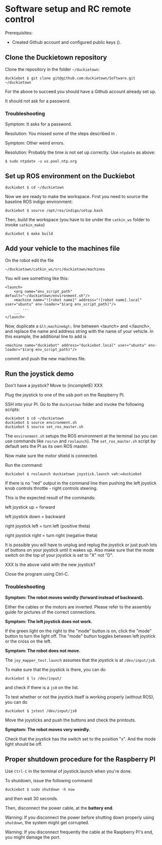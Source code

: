 # Software setup and RC remote control

Prerequisites:

* Created Github account and configured public keys ([](#github-access)).


## Clone the Duckietown repository

Clone the repository in the folder `~/duckietown`:

    duckiebot $ git clone git@github.com:duckietown/Software.git ~/duckietown

For the above to succeed you should have a Github account already set up.

It should not ask for a password.

### Troubleshooting

Symptom: It asks for a password.

Resolution: You missed some of the steps described in [](#github-access).

Symptom: Other weird errors.

Resolution: Probably the time is not set up correctly. Use `ntpdate` as above:

    $ sudo ntpdate -u us.pool.ntp.org


## Set up ROS environment on the Duckiebot

    duckiebot $ cd ~/duckietown

Now we are ready to make the workspace. First you need to source the baseline ROS indigo environment:

    duckiebot $ source /opt/ros/indigo/setup.bash

Then, build the workspace (you have to be under the `catkin_ws` folder to invoke `catkin_make`)

    duckiebot $ make build

## Add your vehicle to the machines file

On the robot edit the file

    ~/duckietown/catkin_ws/src/duckietown/machines

You will see something like this:

    <launch>
        <arg name="env_script_path" default="~/duckietown/environment.sh"/>
        <machine name="![robot name]" address="![robot name].local" user="ubuntu" env-loader="$(arg env_script_path)"/>
            ...
        ...
    </launch>

Now, duplicate a `&lt;machine&gt;` line between &lt;launch&gt; and &lt;/launch&gt;, and replace the name and address string with the name of your vehicle. In this example, the additional line to add is

    <machine name="duckiebot" address="duckiebot.local" user="ubuntu" env-loader="$(arg env_script_path)"/>

commit and push the new machines file.

## Run the joystick demo

Don't have a joystick? Move to (incompletE) XXX

Plug the joystick to one of the usb port on the Raspberry PI.

SSH into your PI. Go to the `duckietown` folder and invoke the following scripts:

    duckiebot $ cd ~/duckietown
    duckiebot $ source environment.sh
    duckiebot $ source set_ros_master.sh

The `environment.sh` setups the ROS environment at the terminal (so you can use commands like `rosrun` and `roslaunch`). The `set_ros_master.sh` script by default sets the PI as its own ROS master.

Now make sure the motor shield is connected.

Run the command:

    duckiebot $ roslaunch duckietown joystick.launch veh:=duckiebot

If there is no "red" output in the command line then pushing the left joystick knob controls throttle - right controls steering.

This is the expected result of the commands:

left joystick up = forward

left joystick down = backward

right joystick left = turn left (positive theta)

right joystick right = turn right (negative theta)

It is possible you will have to unplug and replug the joystick or just push lots of buttons on your joystick until it wakes up. Also make sure that the mode switch on the top of your joystick is set to "X" not "D".

XXX Is the above valid with the new joystick?

Close the program using Ctrl-C.


### Troubleshooting

**Symptom: The robot moves weirdly (forward instead of backward).**

Either the cables or the motors are inverted. Please refer to the assembly guide for pictures of the correct connections.

**Symptom: The left joystick does not work.**

If the green light on the right to the "mode" button is on, click the "mode" button to turn the light off. The "mode" button toggles between left joystick or the cross on the left.

**Symptom: The robot does not move.**

The `joy_mapper_test.launch` assumes that the joystick is at `/dev/input/js0`.

To make sure that the joystick is there, you can do

    duckiebot $ ls /dev/input/

and check if there is a `js0` on the list.

To test whether or not the joystick itself is working properly (without ROS), you can do

    duckiebot $ jstest /dev/input/js0

Move the joysticks and push the buttons and check the printouts.

**Symptom: The robot moves very weirdly.**

Check that the joystick has the switch set to the position "x".
And the mode light should be off.


## Proper shutdown procedure for the Raspberry PI

Use `Ctrl-C` in the terminal of joystick.launch when you're done.

To shutdown, issue the following command:

    duckiebot $ sudo shutdown -h now

and then wait 30 seconds.

Then, disconnect the power cable, at the **battery end**.

Warning: If you disconnect the power before shutting down properly using `shutdown`,
the system might get corrupted.

Warning: If you disconnect frequently the cable at the Raspberry PI's end, you might damage the port.
